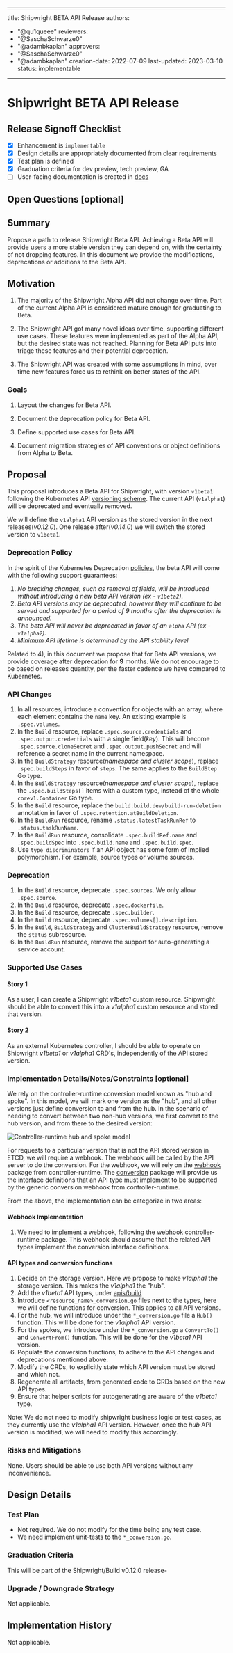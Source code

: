 <!--
Copyright The Shipwright Contributors

SPDX-License-Identifier: Apache-2.0
-->

---
title: Shipwright BETA API Release
authors:
  - "@qu1queee"
reviewers:
  - "@SaschaSchwarze0"
  - "@adambkaplan"
approvers:
  - "@SaschaSchwarze0"
  - "@adambkaplan"
creation-date: 2022-07-09
last-updated: 2023-03-10
status: implementable
---

# Shipwright BETA API Release

## Release Signoff Checklist

- [x] Enhancement is `implementable`
- [x] Design details are appropriately documented from clear requirements
- [x] Test plan is defined
- [x] Graduation criteria for dev preview, tech preview, GA
- [ ] User-facing documentation is created in [docs](/docs/)

## Open Questions [optional]

## Summary

Propose a path to release Shipwright Beta API. Achieving a Beta API will provide users a more stable version they can depend on, with the certainty of not dropping features. In this document we provide the modifications, deprecations or additions to the Beta API.

## Motivation

1. The majority of the Shipwright Alpha API did not change over time. Part of the current Alpha API is considered mature enough for graduating to Beta.

2. The Shipwright API got many novel ideas over time, supporting different use cases. These features were implemented as part of the Alpha API, but the desired state was not reached. Planning for Beta API puts into triage these features and their potential deprecation.

3. The Shipwright API was created with some assumptions in mind, over time new features force us to rethink on better states of the API.

### Goals

1. Layout the changes for Beta API.

2. Document the deprecation policy for Beta API.

3. Define supported use cases for Beta API.

4. Document migration strategies of API conventions or object definitions from Alpha to Beta.

## Proposal

This proposal introduces a Beta API for Shipwright, with version `v1beta1` following the Kubernetes API [versioning scheme](https://kubernetes.io/docs/reference/using-api/#api-versioning). The current API (`v1alpha1`) will be deprecated and eventually removed.

We will define the `v1alpha1` API version as the stored version in the next releases(_v0.12.0_). One release after(_v0.14.0_) we will switch the stored version to `v1beta1`.


### Deprecation Policy

In the spirit of the Kubernetes Deprecation [policies](https://kubernetes.io/docs/reference/using-api/deprecation-policy/), the beta API will come with the following support guarantees:

1. _No breaking changes, such as removal of fields, will be introduced without introducing a new beta API version (ex - `v1beta2`)._
2. _Beta API versions may be deprecated, however they will continue to be served and supported for a period of 9 months after the deprecation is announced._
3. _The beta API will never be deprecated in favor of an `alpha` API (ex - `v1alpha2`)._
4. _Minimum API lifetime is determined by the API stability level_

Related to 4), in this document we propose that for Beta API versions, we provide coverage after deprecation for **9** months. We do not encourage to be based on releases quantity, per the faster cadence we have compared to Kubernetes.

### API Changes

1. In all resources, introduce a convention for objects with an array, where each element contains the `name` key. An existing example is `.spec.volumes`.
2. In the `Build` resource, replace `.spec.source.credentials` and `.spec.output.credentials` with a single field(_key_). This will become `.spec.source.cloneSecret` and `.spec.output.pushSecret` and will reference a secret name in the current namespace.
3. In the `BuildStrategy` resource(_namespace and cluster scope_), replace `.spec.buildSteps` in favor of `steps`. The same applies to the `BuildStep` Go type.
4. In the `BuildStrategy` resource(_namespace and cluster scope_), replace the `.spec.buildSteps[]` items with a custom type, instead of the whole `corev1.Container` Go type.
5. In the `Build` resource, replace the `build.build.dev/build-run-deletion` annotation in favor of `.spec.retention.atBuildDeletion`.
6. In the `BuildRun` resource, rename `.status.latestTaskRunRef` to `.status.taskRunName`.
7. In the `BuildRun` resource, consolidate `.spec.buildRef.name` and `.spec.buildSpec` into `.spec.build.name` and `.spec.build.spec`.
8. Use `type discriminators` if an API object has some form of implied polymorphism. For example, source types or volume sources.

### Deprecation

1. In the `Build` resource, deprecate `.spec.sources`. We only allow `.spec.source`.
2. In the `Build` resource, deprecate `.spec.dockerfile`.
3. In the `Build` resource, deprecate `.spec.builder`.
4. In the `Build` resource, deprecate `.spec.volumes[].description`.
5. In the `Build`, `BuildStrategy` and `ClusterBuildStrategy` resource, remove the `status` subresource.
6. In the `BuildRun` resource, remove the support for auto-generating a service account.

### Supported Use Cases

#### Story 1

As a user, I can create a Shipwright _v1beta1_ custom resource. Shipwright should be able to convert this into a _v1alpha1_ custom resource and stored that version.

#### Story 2

As an external Kubernetes controller, I should be able to operate on Shipwright _v1beta1_ or _v1alpha1_ CRD's, independently of the API stored version.

### Implementation Details/Notes/Constraints [optional]

We rely on the controller-runtime conversion model known as "hub and spoke". In this model, we will mark one version as the "hub", and all other versions just define conversion to and from the hub. In the scenario of needing to convert between two non-hub versions, we first convert to the hub version, and from there to the desired version:


![Controller-runtime hub and spoke model](assets/0006-hub-and-spoke-model.png)

For requests to a particular version that is not the API stored version in ETCD, we will require a webhook. The webhook will be called by the API server to do the conversion. For the webhook, we will rely on the [webhook](https://pkg.go.dev/sigs.k8s.io/controller-runtime/pkg/webhook/conversion) package from controller-runtime. The [conversion](https://pkg.go.dev/sigs.k8s.io/controller-runtime/pkg/conversion) package will provide us the interface definitions that an API type must implement to be supported by the generic conversion webhook from controller-runtime.

From the above, the implementation can be categorize in two areas:


#### Webhook Implementation

1. We need to implement a webhook, following the [webhook](https://pkg.go.dev/sigs.k8s.io/controller-runtime/pkg/webhook/conversion) controller-runtime package. This webhook should assume that the related API types implement the conversion interface definitions.

#### API types and conversion functions

1. Decide on the storage version. Here we propose to make _v1alpha1_ the storage version. This makes the _v1alpha1_ the "hub".
2. Add the _v1beta1_ API types, under [apis/build](https://github.com/shipwright-io/build/tree/main/pkg/apis/build)
3. Introduce `<resource_name>_conversion.go` files next to the types, here we will define functions for conversion. This applies to all API versions.
4. For the hub, we will introduce under the `*_conversion.go` file a `Hub()` function. This will be done for the _v1alpha1_ API version.
5. For the spokes, we introduce under the `*_conversion.go` a `ConvertTo()` and `ConvertFrom()` function. This will be done for the _v1beta1_ API version.
6. Populate the conversion functions, to adhere to the API changes and deprecations mentioned above.
6. Modify the CRDs, to explicitly state which API version must be stored and which not.
7. Regenerate all artifacts, from generated code to CRDs based on the new API types.
8. Ensure that helper scripts for autogenerating are aware of the _v1beta1_ type.


Note: We do not need to modify shipwright business logic or test cases, as they currently use the _v1alpha1_ API version. However, once the _hub_ API version is modified, we will need to modify this accordingly.


### Risks and Mitigations

None. Users should be able to use both API versions without any inconvenience.

## Design Details

### Test Plan

- Not required. We do not modify for the time being any test case.
- We need implement unit-tests to the `*_conversion.go`.

### Graduation Criteria

This will be part of the Shipwright/Build v0.12.0 release-

### Upgrade / Downgrade Strategy

Not applicable.

## Implementation History

Not applicable.


